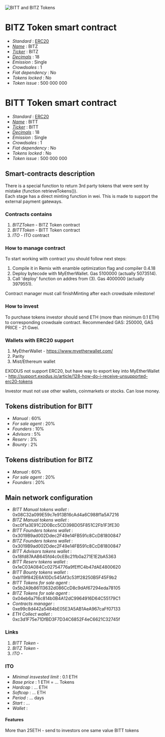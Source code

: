 ![BITT and BITZ Tokens](logo.png "BITT and BITZ Token")

# BITZ Token smart contract

* _Standard_        : [ERC20](https://github.com/ethereum/EIPs/blob/master/EIPS/eip-20.md)
* _[Name](https://github.com/ethereum/EIPs/blob/master/EIPS/eip-20.md#name)_            : BITZ
* _[Ticker](https://github.com/ethereum/EIPs/blob/master/EIPS/eip-20.md#symbol)_        : BITZ
* _[Decimals](https://github.com/ethereum/EIPs/blob/master/EIPS/eip-20.md#decimals)_    : 18
* _Emission_        : Single
* _Crowdsales_      : 1
* _Fiat dependency_ : No
* _Tokens locked_   : No
* _Token issue_     : 500 000 000

# BITT Token smart contract

* _Standard_        : [ERC20](https://github.com/ethereum/EIPs/blob/master/EIPS/eip-20.md)
* _[Name](https://github.com/ethereum/EIPs/blob/master/EIPS/eip-20.md#name)_            : BITT
* _[Ticker](https://github.com/ethereum/EIPs/blob/master/EIPS/eip-20.md#symbol)_        : BITT
* _[Decimals](https://github.com/ethereum/EIPs/blob/master/EIPS/eip-20.md#decimals)_    : 18
* _Emission_        : Single
* _Crowdsales_      : 1
* _Fiat dependency_ : No
* _Tokens locked_   : No
* _Token issue_     : 500 000 000

## Smart-contracts description

There is a special function to return 3rd party tokens that were sent by mistake (function retrieveTokens()).  
Each stage has a direct minting function in wei. This is made to support the external payment gateways.

### Contracts contains
1. _BITZToken_ - BITZ Token contract
2. _BITTToken_ - BITT Token contract
3. _ITO_ - ITO contract

### How to manage contract
To start working with contract you should follow next steps:
1. Compile it in Remix with enamble optimization flag and compiler 0.4.18
2. Deploy bytecode with MyEtherWallet. Gas 5100000 (actually 5073514).
3. Call 'deploy' function on addres from (3). Gas 4000000 (actually 3979551). 

Contract manager must call finishMinting after each crowdsale milestone!

### How to invest
To purchase tokens investor should send ETH (more than minimum 0.1 ETH) to corresponding crowdsale contract.
Recommended GAS: 250000, GAS PRICE - 21 Gwei.

### Wallets with ERC20 support
1. MyEtherWallet - https://www.myetherwallet.com/
2. Parity 
3. Mist/Ethereum wallet

EXODUS not support ERC20, but have way to export key into MyEtherWallet - http://support.exodus.io/article/128-how-do-i-receive-unsupported-erc20-tokens

Investor must not use other wallets, coinmarkets or stocks. Can lose money.

## Tokens distribution for BITT

* _Manual_          : 60%
* _For sale agent_  : 20%
* _Founders_        : 10%
* _Advisors_        : 5%
* _Reserv_          : 3%
* _Bounty_          : 2%

## Tokens distribution for BITZ

* _Manual_          : 60%
* _For sale agent_  : 20%
* _Founders_        : 20%

## Main network configuration 

* _BITT Manual tokens wallet_    : 0x08C32a099E59c7e913B16cAd4a6C988f1a5A7216
* _BITZ Manual tokens wallet_    : 0xc0f1a3E91C2D0Bcc5CD398D05F851C2Fb1F3fE30
* _BITT Founders tokens wallet_  : 0x3019B9ad002Ddec2F49e14FB591c8CcD81800847
* _BITZ Founders tokens wallet_  : 0x3019B9ad002Ddec2F49e14FB591c8CcD81800847
* _BITT Advisors tokens wallet_  : 0x18fd87AAB645fd4c0cEBc21fb0a271E1E2bA5363
* _BITT Reserv tokens wallet_    : 0x1eC03A084Cc02754776a9fEffC4b47dAE4800620
* _BITT Bounty tokens wallet_    : 0xb119f842E6A10Dc545Af3c53ff28250B5F45F9b2
* _BITT Tokens for sale agent_   : 0x5b2A9b86113632d086CcD8c9dAf67294eda78105
* _BITZ Tokens for sale agent_   : 0x04eb6a716c814b0B4A12dC9964916D64C55179C1
* _Contracts manager_            : 0xe99c8d442a5484bE05E3A5AB1AeA967caFf07133
* _ETH Collect wallet_           : 0xc3d1F75e71DfBD3F7D34C6852F4eC6621C32745f

### Links
1. _BITT Token_ - 
2. _BITZ Token_ - 
3. _ITO_ - 


### ITO
* _Minimal insvested limit_     : 0.1 ETH
* _Base price_                  : 1 ETH = ... Tokens
* _Hardcap_                     : ... ETH
* _Softcap_                     : ... ETH
* _Period_                      : ... days
* _Start_                       : ...
* _Wallet_                      : 

#### Features
More than 25ETH - send to investors one same value BITT tokens


